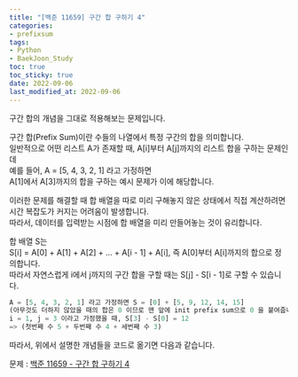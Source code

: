 ```yaml
---
title: "[백준 11659] 구간 합 구하기 4"
categories: 
- prefixsum
tags:
- Python
- BaekJoon_Study
toc: true
toc_sticky: true
date: 2022-09-06
last_modified_at: 2022-09-06
---
```


구간 합의 개념을 그대로 적용해보는 문제입니다.

구간 합(Prefix Sum)이란 수들의 나열에서 특정 구간의 합을 의미합니다.  
일반적으로 어떤 리스트 A가 존재할 때, A[i]부터 A[j]까지의 리스트 합을 구하는 문제인데  
예를 들어, A = [5, 4, 3, 2, 1] 라고 가정하면  
A[1]에서 A[3]까지의 합을 구하는 예시 문제가 이에 해당합니다.  

이러한 문제를 해결할 때 합 배열을 따로 미리 구해놓지 않은 상태에서 직접 계산하려면  
시간 복잡도가 커지는 어려움이 발생합니다.  
따라서, 데이터를 입력받는 시점에 합 배열을 미리 만들어놓는 것이 유리합니다.  

합 배열 S는  
S[i] = A[0] + A[1] + A[2] + ... + A[i - 1] + A[i], 즉 A[0]부터 A[i]까지의 합으로 정의합니다.  
따라서 자연스럽게 i에서 j까지의 구간 합을 구할 때는 S[j] - S[i - 1]로 구할 수 있습니다.

```python
A = [5, 4, 3, 2, 1] 라고 가정하면 S = [0] + [5, 9, 12, 14, 15]  
(아무것도 더하지 않았을 때의 합은 0 이므로 맨 앞에 init prefix sum으로 0 을 붙여줍니다.)  
i = 1, j = 3 이라고 가정했을 때, S[3] - S[0] = 12  
=> (첫번째 수 5 + 두번째 수 4 + 세번째 수 3)
```
따라서, 위에서 설명한 개념들을 코드로 옮기면 다음과 같습니다.  

문제 : [백준 11659 - 구간 합 구하기 4](https://www.acmicpc.net/problem/11659)

<script src="https://gist.github.com/Ryumaker/07214f6250fb77189d39009a9ce77378.js"></script>



